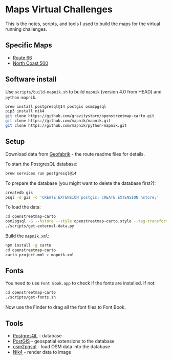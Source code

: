 # Maps Virtual Challenges
This is the notes, scripts, and tools I used to build the maps for the virtual running challenges.

## Specific Maps
+ [Route 66](https://github.com/keithsharp/osm-print-maps/blob/main/README-Route-66.md)
+ [North Coast 500](https://github.com/keithsharp/osm-print-maps/blob/main/README-North-Coast-500.md)

## Software install
Use `scripts/build-mapnik.sh` to build `mapnik` (version 4.0 from HEAD) and `python-mapnik`.
```bash
brew install postgresql@14 postgis osm2pgsql
pip3 install nik4
git clone https://github.com/gravitystorm/openstreetmap-carto.git
git clone https://github.com/mapnik/mapnik.git
git clone https://github.com/mapnik/python-mapnik.git
```

## Setup
Download data from [Geofabrik](http://download.geofabrik.de/) - the route readme files for details.

To start the PostgresQL database:
```bash
brew services run postgresql@14
```

To prepare the database (you might want to delete the database first?):
```bash
createdb gis
psql -d gis -c 'CREATE EXTENSION postgis; CREATE EXTENSION hstore;'
```

To load the data:
```bash
cd openstreetmap-carto
osm2pgsql -G --hstore --style openstreetmap-carto.style --tag-transform-script openstreetmap-carto.lua -d gis ../data/us-latest.osm.pbf
./scripts/get-external-data.py
```

Build the `mapnik.xml`:
```bash
npm install -g carto
cd openstreetmap-carto
carto project.mml > mapnik.xml
```

## Fonts
You need to use `Font Book.app` to check if the fonts are installed.  If not:
```bash
cd openstreetmap-carto
./scripts/get-fonts.sh
```
Now use the Finder to drag all the font files to Font Book.

## Tools
+ [PostgresQL](https://www.postgresql.org) - database
+ [PostGIS](https://postgis.net) - geospatial extensions to the database
+ [osm2pgsql](https://osm2pgsql.org) - load OSM data into the database
+ [Nik4](https://github.com/Zverik/Nik4) - render data to image
